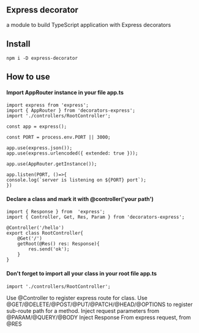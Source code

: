 ## Express decorator
a module to build TypeScript application with Express decorators

## Install
```
npm i -D express-decorator
```

## How to use
#### Import AppRouter instance in your file app.ts
```
import express from 'express';
import { AppRouter } from 'decorators-express';
import './controllers/RootController';

const app = express();

const PORT = process.env.PORT || 3000;

app.use(express.json());
app.use(express.urlencoded({ extended: true }));

app.use(AppRouter.getInstance());

app.listen(PORT, ()=>{
console.log(`server is listening on ${PORT} port`);
})
```


#### Declare a class and mark it with @controller('your path')
```
import { Response } from  'express';
import { Controller, Get, Res, Param } from 'decorators-express';

@Controller('/hello')
export class RootController{
    @Get('/')
    getRoot(@Res() res: Response){
        res.send('ok');
    }
}
```
#### Don't forget to import all your class in your root file app.ts
```
import './controllers/RootController';
```
Use @Controller to register express route for class.
Use @GET/@DELETE/@POST/@PUT/@PATCH/@HEAD/@OPTIONS to register sub-route path for a method.
Inject request parameters from @PARAM/@QUERY/@BODY
Inject Response From express request, from @RES
